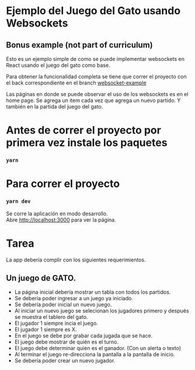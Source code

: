 # Ejemplo del Juego del Gato usando Websockets

## Bonus example (not part of curriculum)

Esto es un ejemplo simple de como se puede implementar websockets en React usando el juego del gato como base.

Para obtener la funcionalidad completa se tiene que correr el proyecto con el back correspondiente en el branch [websocket-example]('https://github.com/KarlaRocha/evient-edu-back/tree/websocket-example)

Las páginas en donde se puede observar el uso de los websockets es en el home page. Se agrega un item cada vez que agrega un nuevo partido. Y también en la partida del juego del gato.

# Antes de correr el proyecto por primera vez instale los paquetes

### `yarn`

# Para correr el proyecto

### `yarn dev`

Se corre la aplicación en modo desarrollo.\
Abre [http://localhost:3000](http://localhost:3000) para ver la página.

# Tarea

La app debería complir con los siguientes requerimientos.

## Un juego de GATO.

- La página inicial debería mostrar un tabla con todos los partidos.
- Se debería poder ingresar a un juego ya iniciado.
- Se debería poder inicial un nuevo juego.
- Al iniciar un nuevo juego se selecionan los jugadores primero y después se muestra el tablero del gato.
- El jugador 1 siempre incia el juego.
- El jugador 1 siempre es X.
- En el juego se debe por grabar cada jugada que se hace.
- El juego debe mostrar de quién es el turno.
- El juego debe determinar quien es el ganador. (Con un alerta o texto)
- Al terminar el juego re-direcciona la pantalla a la pantalla de inicio.
- Se debería poder crear un nuevo jugador.
